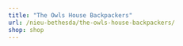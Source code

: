 ```yaml
---
title: "The Owls House Backpackers"
url: /nieu-bethesda/the-owls-house-backpackers/
shop: shop
---
```

